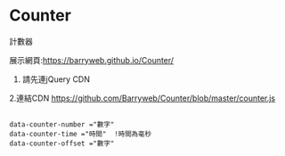 # Counter
計數器

展示網頁:https://barryweb.github.io/Counter/

1. 請先連jQuery CDN

2.連結CDN
https://github.com/Barryweb/Counter/blob/master/counter.js


```說明

data-counter-number ="數字"
data-counter-time ="時間"  !時間為毫秒
data-counter-offset ="數字"

```